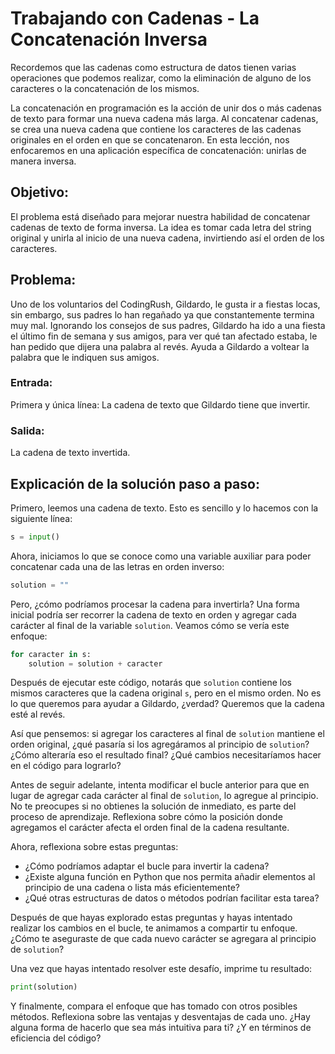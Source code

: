 # Trabajando con Cadenas - La Concatenación Inversa

Recordemos que las cadenas como estructura de datos tienen varias operaciones que podemos realizar, como la eliminación de alguno de los caracteres o la concatenación de los mismos.

La concatenación en programación es la acción de unir dos o más cadenas de texto para formar una nueva cadena más larga. Al concatenar cadenas, se crea una nueva cadena que contiene los caracteres de las cadenas originales en el orden en que se concatenaron. En esta lección, nos enfocaremos en una aplicación específica de concatenación: unirlas de manera inversa.

## Objetivo:
El problema está diseñado para mejorar nuestra habilidad de concatenar cadenas de texto de forma inversa. La idea es tomar cada letra del string original y unirla al inicio de una nueva cadena, invirtiendo así el orden de los caracteres.

## Problema:

Uno de los voluntarios del CodingRush, Gildardo, le gusta ir a fiestas locas, sin embargo, sus padres lo han regañado ya que constantemente termina muy mal. Ignorando los consejos de sus padres, Gildardo ha ido a una fiesta el último fin de semana y sus amigos, para ver qué tan afectado estaba, le han pedido que dijera una palabra al revés. Ayuda a Gildardo a voltear la palabra que le indiquen sus amigos.

### Entrada:

Primera y única línea: La cadena de texto que Gildardo tiene que invertir.

### Salida:

La cadena de texto invertida.

## Explicación de la solución paso a paso:

Primero, leemos una cadena de texto. Esto es sencillo y lo hacemos con la siguiente línea:

```python
s = input()
```

Ahora, iniciamos lo que se conoce como una variable auxiliar para poder concatenar cada una de las letras en orden inverso:

```python
solution = ""
```
Pero, ¿cómo podríamos procesar la cadena para invertirla? Una forma inicial podría ser recorrer la cadena de texto en orden y agregar cada carácter al final de la variable `solution`. Veamos cómo se vería este enfoque:

```python
for caracter in s:
    solution = solution + caracter
```
Después de ejecutar este código, notarás que `solution` contiene los mismos caracteres que la cadena original `s`, pero en el mismo orden. No es lo que queremos para ayudar a Gildardo, ¿verdad? Queremos que la cadena esté al revés.

Así que pensemos: si agregar los caracteres al final de `solution` mantiene el orden original, ¿qué pasaría si los agregáramos al principio de `solution`? ¿Cómo alteraría eso el resultado final? ¿Qué cambios necesitaríamos hacer en el código para lograrlo?

Antes de seguir adelante, intenta modificar el bucle anterior para que en lugar de agregar cada carácter al final de `solution`, lo agregue al principio. No te preocupes si no obtienes la solución de inmediato, es parte del proceso de aprendizaje. Reflexiona sobre cómo la posición donde agregamos el carácter afecta el orden final de la cadena resultante.

Ahora, reflexiona sobre estas preguntas:

- ¿Cómo podríamos adaptar el bucle para invertir la cadena?
- ¿Existe alguna función en Python que nos permita añadir elementos al principio de una cadena o lista más eficientemente?
- ¿Qué otras estructuras de datos o métodos podrían facilitar esta tarea?

Después de que hayas explorado estas preguntas y hayas intentado realizar los cambios en el bucle, te animamos a compartir tu enfoque. ¿Cómo te aseguraste de que cada nuevo carácter se agregara al principio de `solution`?

Una vez que hayas intentado resolver este desafío, imprime tu resultado:

```python
print(solution)
```

Y finalmente, compara el enfoque que has tomado con otros posibles métodos. Reflexiona sobre las ventajas y desventajas de cada uno. ¿Hay alguna forma de hacerlo que sea más intuitiva para ti? ¿Y en términos de eficiencia del código?